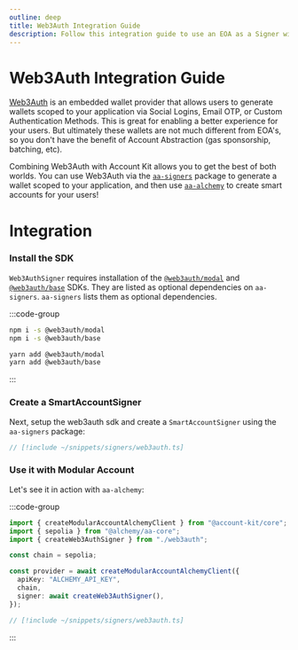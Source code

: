 ```yaml
---
outline: deep
title: Web3Auth Integration Guide
description: Follow this integration guide to use an EOA as a Signer with Account Kit, a vertically integrated stack for building apps that support ERC-4337 and ERC-6900.
---
```


# Web3Auth Integration Guide

[Web3Auth](https://web3auth.io/) is an embedded wallet provider that allows users to generate wallets scoped to your application via Social Logins, Email OTP, or Custom Authentication Methods. This is great for enabling a better experience for your users. But ultimately these wallets are not much different from EOA's, so you don't have the benefit of Account Abstraction (gas sponsorship, batching, etc).

Combining Web3Auth with Account Kit allows you to get the best of both worlds. You can use Web3Auth via the [`aa-signers`](/packages/aa-signers/) package to generate a wallet scoped to your application, and then use [`aa-alchemy`](/packages/aa-alchemy/) to create smart accounts for your users!

# Integration

### Install the SDK

`Web3AuthSigner` requires installation of the [`@web3auth/modal`](https://github.com/Web3Auth/web3auth-web/tree/master/packages/modal) and [`@web3auth/base`](https://github.com/Web3Auth/web3auth-web/tree/master/packages/base) SDKs. They are listed as optional dependencies on `aa-signers`. `aa-signers` lists them as optional dependencies.

:::code-group

```bash [npm]
npm i -s @web3auth/modal
npm i -s @web3auth/base
```

```bash [yarn]
yarn add @web3auth/modal
yarn add @web3auth/base
```

:::

### Create a SmartAccountSigner

Next, setup the web3auth sdk and create a `SmartAccountSigner` using the `aa-signers` package:

```ts [web3auth.ts]
// [!include ~/snippets/signers/web3auth.ts]
```

### Use it with Modular Account

Let's see it in action with `aa-alchemy`:

:::code-group

```ts [example.ts]
import { createModularAccountAlchemyClient } from "@account-kit/core";
import { sepolia } from "@alchemy/aa-core";
import { createWeb3AuthSigner } from "./web3auth";

const chain = sepolia;

const provider = await createModularAccountAlchemyClient({
  apiKey: "ALCHEMY_API_KEY",
  chain,
  signer: await createWeb3AuthSigner(),
});
```

```ts [web3auth.ts]
// [!include ~/snippets/signers/web3auth.ts]
```

:::
